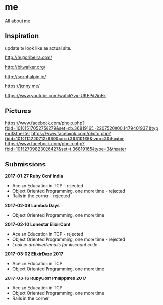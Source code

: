 # me
All about [me](crowdhailer.me)

## Inspiration
update to look like an actual site.

http://hugoribeira.com/

http://bitwalker.org/

http://seanhalpin.io/

https://jonny.me/

https://www.youtube.com/watch?v=-UKEPd2ipEk

## Pictures

https://www.facebook.com/photo.php?fbid=10101517052756279&set=pb.36819165.-2207520000.1479401937.&type=3&theater
https://www.facebook.com/photo.php?fbid=10101127297124689&set=t.36819165&type=3&theater
https://www.facebook.com/photo.php?fbid=10152709823026427&set=t.36819165&type=3&theater

## Submissions

**2017-01-27 Ruby Conf India**
- Ace an Education in TCP - rejected
- Object Oriented Programming, one more time - rejected
- Rails in the corner - rejected

**2017-02-09 Lambda Days**
- Object Oriented Programming, one more time

**2017-02-10 Lonestar ElixirConf**
- Ace an Education in TCP - rejected
- Object Oriented Programming, one more time - rejected
- *Lookup archived emails for discount code*

**2017-03-02 ElixirDaze 2017**
- Ace an Education in TCP
- Object Oriented Programming, one more time

**2017-03-16 RubyConf Philippines 2017**
- Ace an Education in TCP
- Object Oriented Programming, one more time
- Rails in the corner
